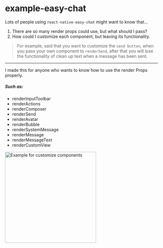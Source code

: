 # example-easy-chat

Lots of people using `react-native-easy-chat` might want to know that...

1. There are so many render props could use, but what should I pass?
2. How could I customize each component, but leaving its functionality.

> For example, said that you want to customize the `send button`, when you pass your own component to `renderSend`, after that you will lose the functionality of clean up text when a message has been sent.

---

I made this for anyone who wants to know how to use the render Props properly.

##### Such as:

- renderInputToolbar
- renderActions
- renderComposer
- renderSend
- renderAvatar
- renderBubble
- renderSystemMessage
- renderMessage
- renderMessageText
- renderCustomView

<img src="https://i.imgur.com/dbkc7I4.png" alt="Example for customize components" width="300">

